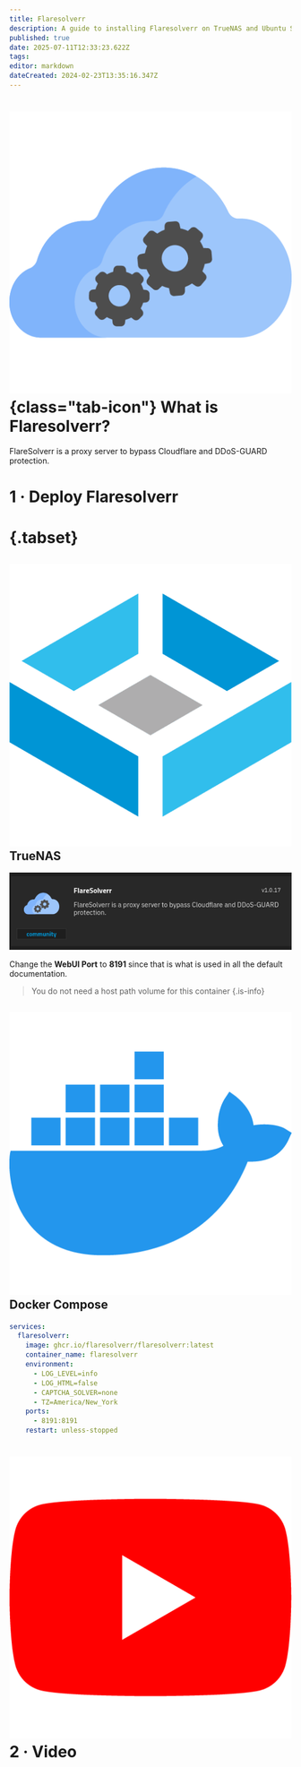 ```yaml
---
title: Flaresolverr
description: A guide to installing Flaresolverr on TrueNAS and Ubuntu Server LTS
published: true
date: 2025-07-11T12:33:23.622Z
tags: 
editor: markdown
dateCreated: 2024-02-23T13:35:16.347Z
---
```


# ![](/flaresolverr.png){class="tab-icon"} What is Flaresolverr?
FlareSolverr is a proxy server to bypass Cloudflare and DDoS-GUARD protection.

# 1 · Deploy Flaresolverr
# {.tabset}
## <img src="/truenas.png" class="tab-icon"> TrueNAS

![](/screenshot_from_2025-02-07_13-01-56.png)

Change the **WebUI Port** to **8191** since that is what is used in all the default documentation.

> You do not need a host path volume for this container
{.is-info}


## <img src="/docker.png" class="tab-icon"> Docker Compose

```yaml
services:
  flaresolverr:
    image: ghcr.io/flaresolverr/flaresolverr:latest
    container_name: flaresolverr
    environment:
      - LOG_LEVEL=info
      - LOG_HTML=false
      - CAPTCHA_SOLVER=none
      - TZ=America/New_York
    ports:
      - 8191:8191
    restart: unless-stopped
```

# <img src="/youtube.png" class="tab-icon"> 2 · Video

[](https://youtu.be/sUMT0PTll_M)